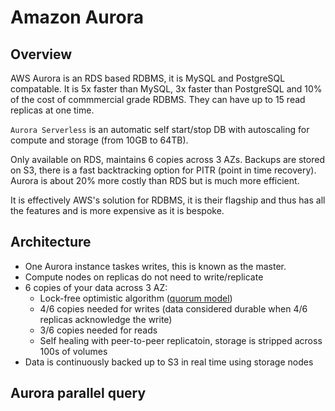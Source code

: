 # Amazon Aurora

## Overview

AWS Aurora is an RDS based RDBMS, it is MySQL and PostgreSQL compatable. It is 5x faster than MySQL, 3x faster than PostgreSQL and 10% of the cost of commmercial grade RDBMS. They can have up to 15 read replicas at one time. 

`Aurora Serverless` is an automatic self start/stop DB with autoscaling for compute and storage (from 10GB to 64TB).

Only available on RDS, maintains 6 copies across 3 AZs. Backups are stored on S3, there is a fast backtracking option for PITR (point in time recovery). Aurora is about 20% more costly than RDS but is much more efficient.

It is effectively AWS's solution for RDBMS, it is their flagship and thus has all the features and is more expensive as it is bespoke.

## Architecture

- One Aurora instance taskes writes, this is known as the master.
- Compute nodes on replicas do not need to write/replicate
- 6 copies of your data across 3 AZ:
  - Lock-free optimistic algorithm ([quorum model](https://en.wikipedia.org/wiki/Quorum_(distributed_computing)))
  - 4/6 copies needed for writes (data considered durable when 4/6 replicas acknowledge the write)
  - 3/6 copies needed for reads
  - Self healing with peer-to-peer replicatoin, storage is stripped across 100s of volumes
- Data is continuously backed up to S3 in real time using storage nodes

## Aurora parallel query

